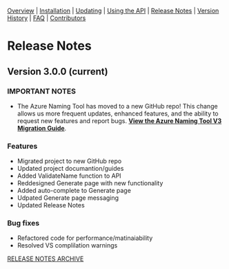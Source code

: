 [Overview](/README.md) | [Installation](/docs/INSTALLATION.md) | [Updating](/docs/UPDATING.md) | [Using the API](/docs/USINGTHEAPI.md) | [Release Notes](/RELEASENOTES.md) | [Version History](/docs/VERSIONHISTORY.md) | [FAQ](/docs/FAQ.md) | [Contributors](/docs/CONTRIBUTORS.md)

# Release Notes

## Version 3.0.0 (current)

### IMPORTANT NOTES
- The Azure Naming Tool has moved to a new GitHub repo! This change allows us more frequent updates, enhanced features, and the ability to request new features and report bugs. [**View the Azure Naming Tool V3 Migration Guide**](https://github.com/mspnp/AzureNamingTool/docs/V3REPOSITORYMIGRATION.md).

### Features
- Migrated project to new GitHub repo
- Updated project documantion/guides
- Added ValidateName function to API
- Reddesigned Generate page with new functionality
- Added auto-complete to Generate page
- Udpated Generate page messaging
- Updated Release Notes

### Bug fixes
- Refactored code for performance/matinaiability
- Resolved VS complilation warnings

[RELEASE NOTES ARCHIVE](/docs/RELEASENOTESARCHIVE.md)
